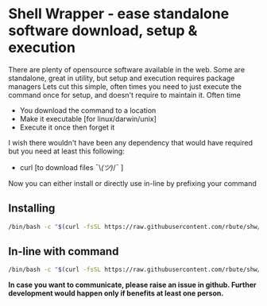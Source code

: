 # Shell Wrapper - ease standalone software download, setup & execution 
There are plenty of opensource software available in the web. 
Some are standalone, great in utility, but setup and execution requires package managers
Lets cut this simple, often times you need to just execute the command once for setup, 
and doesn't require to maintain it. 
Often time
* You download the command to a location
* Make it executable [for linux/darwin/unix]
* Execute it once then forget it

I wish there wouldn't have been any dependency that would have required
but you need at least this following:
* curl [to download files ¯\\_(ツ)_/¯ ]

Now you can either install or directly use in-line by prefixing your command

## Installing
```bash
/bin/bash -c "$(curl -fsSL https://raw.githubusercontent.com/rbute/shw/HEAD/shwi)"
```

## In-line with command
```bash
/bin/bash -c "$(curl -fsSL https://raw.githubusercontent.com/rbute/shw/HEAD/shw)"
```

__In case you want to communicate, please raise an issue in github. Further development would happen only if benefits at least one person.__